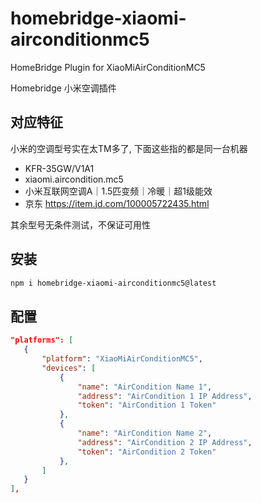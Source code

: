 # homebridge-xiaomi-airconditionmc5

HomeBridge Plugin for XiaoMiAirConditionMC5

Homebridge 小米空调插件

## 对应特征
小米的空调型号实在太TM多了, 下面这些指的都是同一台机器
- KFR-35GW/V1A1
- xiaomi.aircondition.mc5
- 小米互联网空调A｜1.5匹变频｜冷暖｜超1级能效
- 京东 https://item.jd.com/100005722435.html

其余型号无条件测试，不保证可用性

## 安装
```bash
npm i homebridge-xiaomi-airconditionmc5@latest
```

## 配置
```json
"platforms": [
   {
       "platform": "XiaoMiAirConditionMC5",
       "devices": [
           {
               "name": "AirCondition Name 1",
               "address": "AirCondition 1 IP Address",
               "token": "AirCondition 1 Token"
           },
           {
               "name": "AirCondition Name 2",
               "address": "AirCondition 2 IP Address",
               "token": "AirCondition 2 Token"
           },
       ]
   }
],
```
